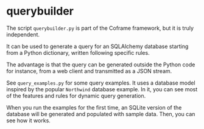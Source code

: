 # querybuilder

The script `querybuilder.py` is part of the Coframe framework, but it is truly
independent.

It can be used to generate a query for an SQLAlchemy database starting from a
Python dictionary, written following specific rules.

The advantage is that the query can be generated outside the Python code
for instance, from a web client and transmitted as a JSON stream.

See `query_examples.py` for some query examples. It uses a database model
inspired by the popular `Northwind` database example. In it, you can see most
of the features and rules for dynamic query generation.

When you run the examples for the first time, an SQLite version of the database
will be generated and populated with sample data. Then, you can see how it
works.